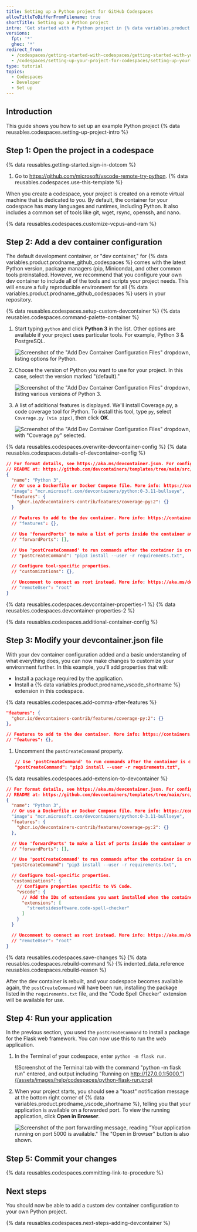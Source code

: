 ```yaml
---
title: Setting up a Python project for GitHub Codespaces
allowTitleToDifferFromFilename: true
shortTitle: Setting up a Python project
intro: 'Get started with a Python project in {% data variables.product.prodname_github_codespaces %} by creating a custom dev container configuration.'
versions:
  fpt: '*'
  ghec: '*'
redirect_from:
  - /codespaces/getting-started-with-codespaces/getting-started-with-your-python-project-in-codespaces
  - /codespaces/setting-up-your-project-for-codespaces/setting-up-your-python-project-for-codespaces
type: tutorial
topics:
  - Codespaces
  - Developer
  - Set up
---
```


## Introduction

This guide shows you how to set up an example Python project {% data reusables.codespaces.setting-up-project-intro %}

## Step 1: Open the project in a codespace

{% data reusables.getting-started.sign-in-dotcom %}
1. Go to https://github.com/microsoft/vscode-remote-try-python.
{% data reusables.codespaces.use-this-template %}

When you create a codespace, your project is created on a remote virtual machine that is dedicated to you. By default, the container for your codespace has many languages and runtimes, including Python. It also includes a common set of tools like git, wget, rsync, openssh, and nano.

{% data reusables.codespaces.customize-vcpus-and-ram %}

## Step 2: Add a dev container configuration

The default development container, or "dev container," for {% data variables.product.prodname_github_codespaces %} comes with the latest Python version, package managers (pip, Miniconda), and other common tools preinstalled. However, we recommend that you configure your own dev container to include all of the tools and scripts your project needs. This will ensure a fully reproducible environment for all {% data variables.product.prodname_github_codespaces %} users in your repository.

{% data reusables.codespaces.setup-custom-devcontainer %}
{% data reusables.codespaces.command-palette-container %}
1. Start typing `python` and click **Python 3** in the list. Other options are available if your project uses particular tools. For example, Python 3 & PostgreSQL.

   ![Screenshot of the "Add Dev Container Configuration Files" dropdown, listing options for Python.](/assets/images/help/codespaces/add-python-prebuilt-container.png)

1. Choose the version of Python you want to use for your project. In this case, select the version marked "(default)."

   ![Screenshot of the "Add Dev Container Configuration Files" dropdown, listing various versions of Python 3.](/assets/images/help/codespaces/add-python-version.png)

1. A list of additional features is displayed. We'll install Coverage.py, a code coverage tool for Python. To install this tool, type `py`, select `Coverage.py (via pipx)`, then click **OK**.

   ![Screenshot of the "Add Dev Container Configuration Files" dropdown, with "Coverage.py" selected.](/assets/images/help/codespaces/add-python-features.png)

{% data reusables.codespaces.overwrite-devcontainer-config %}
{% data reusables.codespaces.details-of-devcontainer-config %}

```json
// For format details, see https://aka.ms/devcontainer.json. For config options, see the
// README at: https://github.com/devcontainers/templates/tree/main/src/python
{
  "name": "Python 3",
  // Or use a Dockerfile or Docker Compose file. More info: https://containers.dev/guide/dockerfile
  "image": "mcr.microsoft.com/devcontainers/python:0-3.11-bullseye",
  "features": {
    "ghcr.io/devcontainers-contrib/features/coverage-py:2": {}
  }

  // Features to add to the dev container. More info: https://containers.dev/features.
  // "features": {},

  // Use 'forwardPorts' to make a list of ports inside the container available locally.
  // "forwardPorts": [],

  // Use 'postCreateCommand' to run commands after the container is created.
  // "postCreateCommand": "pip3 install --user -r requirements.txt",

  // Configure tool-specific properties.
  // "customizations": {},

  // Uncomment to connect as root instead. More info: https://aka.ms/dev-containers-non-root.
  // "remoteUser": "root"
}
```

{% data reusables.codespaces.devcontainer-properties-1 %}
{% data reusables.codespaces.devcontainer-properties-2 %}

{% data reusables.codespaces.additional-container-config %}

## Step 3: Modify your devcontainer.json file

With your dev container configuration added and a basic understanding of what everything does, you can now make changes to customize your environment further. In this example, you'll add properties that will:
- Install a package required by the application.
- Install a {% data variables.product.prodname_vscode_shortname %} extension in this codespace.

{% data reusables.codespaces.add-comma-after-features %}

   ```json copy
   "features": {
     "ghcr.io/devcontainers-contrib/features/coverage-py:2": {}
   },

   // Features to add to the dev container. More info: https://containers.dev/features.
   // "features": {},
   ```

1. Uncomment the `postCreateCommand` property.

   ```json copy
   // Use 'postCreateCommand' to run commands after the container is created.
   "postCreateCommand": "pip3 install --user -r requirements.txt",
   ```

{% data reusables.codespaces.add-extension-to-devcontainer %}

   ```json
   // For format details, see https://aka.ms/devcontainer.json. For config options, see the
   // README at: https://github.com/devcontainers/templates/tree/main/src/python
   {
     "name": "Python 3",
     // Or use a Dockerfile or Docker Compose file. More info: https://containers.dev/guide/dockerfile
     "image": "mcr.microsoft.com/devcontainers/python:0-3.11-bullseye",
     "features": {
       "ghcr.io/devcontainers-contrib/features/coverage-py:2": {}
     },

     // Use 'forwardPorts' to make a list of ports inside the container available locally.
     // "forwardPorts": [],

     // Use 'postCreateCommand' to run commands after the container is created.
     "postCreateCommand": "pip3 install --user -r requirements.txt",

     // Configure tool-specific properties.
     "customizations": {
       // Configure properties specific to VS Code.
       "vscode": {
         // Add the IDs of extensions you want installed when the container is created.
         "extensions": [
           "streetsidesoftware.code-spell-checker"
         ]
       }
     }

     // Uncomment to connect as root instead. More info: https://aka.ms/dev-containers-non-root.
     // "remoteUser": "root"
   }
   ```

{% data reusables.codespaces.save-changes %}
{% data reusables.codespaces.rebuild-command %}
{% indented_data_reference reusables.codespaces.rebuild-reason %}

   After the dev container is rebuilt, and your codespace becomes available again, the `postCreateCommand` will have been run, installing the package listed in the `requirements.txt` file, and the "Code Spell Checker" extension will be available for use.

## Step 4: Run your application

In the previous section, you used the `postCreateCommand` to install a package for the Flask web framework. You can now use this to run the web application.

1. In the Terminal of your codespace, enter `python -m flask run`.

   ![Screenshot of the Terminal tab with the command "python -m flask run" entered, and output including "Running on http://127.0.0.1:5000."](/assets/images/help/codespaces/python-flask-run.png)

1. When your project starts, you should see a "toast" notification message at the bottom right corner of {% data variables.product.prodname_vscode_shortname %}, telling you that your application is available on a forwarded port. To view the running application, click **Open in Browser**.

   ![Screenshot of the port forwarding message, reading "Your application running on port 5000 is available." The "Open in Browser" button is also shown.](/assets/images/help/codespaces/codespaces-port5000-toast.png)

## Step 5: Commit your changes

{% data reusables.codespaces.committing-link-to-procedure %}

## Next steps

You should now be able to add a custom dev container configuration to your own Python project.

{% data reusables.codespaces.next-steps-adding-devcontainer %}
